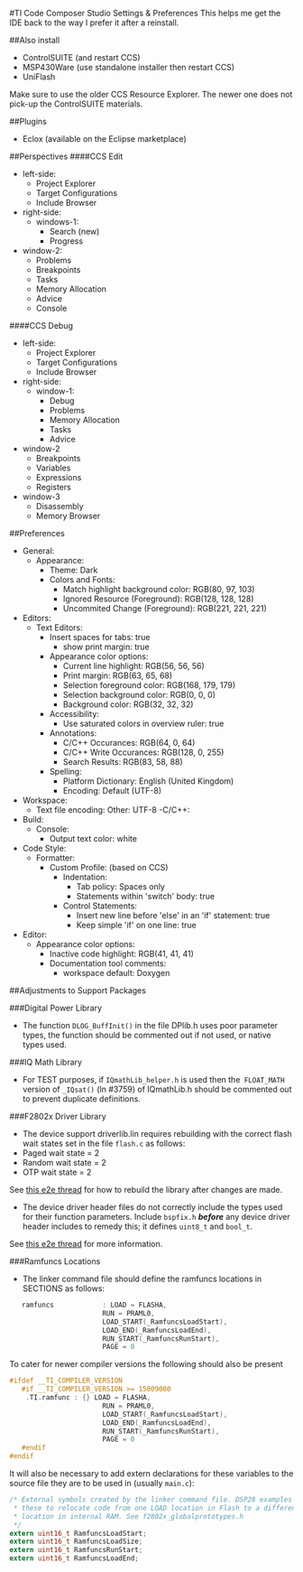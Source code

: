 #TI Code Composer Studio Settings & Preferences
This helps me get the IDE back to the way I prefer it after a reinstall.

##Also install
 - ControlSUITE (and restart CCS)
 - MSP430Ware (use standalone installer then restart CCS)
 - UniFlash
 
Make sure to use the older CCS Resource Explorer. The newer one does not pick-up
the ControlSUITE materials.

##Plugins
 - Eclox (available on the Eclipse marketplace)

##Perspectives
####CCS Edit
 - left-side:
   - Project Explorer
   - Target Configurations
   - Include Browser
 - right-side:
   - windows-1:
     - Search (new)
     - Progress
  - window-2:
    - Problems
    - Breakpoints
    - Tasks
    - Memory Allocation
    - Advice
    - Console
  
####CCS Debug
 - left-side:
   - Project Explorer
   - Target Configurations
   - Include Browser
 - right-side:
   - window-1:
     - Debug
     - Problems
     - Memory Allocation
     - Tasks
     - Advice
  - window-2
    - Breakpoints
    - Variables
    - Expressions
    - Registers
  - window-3
    - Disassembly
    - Memory Browser
    
##Preferences
 - General:
   - Appearance:
     - Theme: Dark
     - Colors and Fonts:
       - Match highlight background color: RGB(80, 97, 103)
       - Ignored Resource (Foreground): RGB(128, 128, 128)
       - Uncommited Change (Foreground): RGB(221, 221, 221)
  - Editors:
    - Text Editors:
      - Insert spaces for tabs: true
        - show print margin: true
      - Appearance color options:
        - Current line highlight: RGB(56, 56, 56)
        - Print margin: RGB(63, 65, 68)
        - Selection foreground color: RGB(168, 179, 179)
        - Selection background color: RGB(0, 0, 0)
        - Background color: RGB(32, 32, 32)
      - Accessibility:
        - Use saturated colors in overview ruler: true
      - Annotations:
        - C/C++ Occurances: RGB(64, 0, 64)
        - C/C++ Write Occurances: RGB(128, 0, 255)
        - Search Results: RGB(83, 58, 88)
      - Spelling:
        - Platform Dictionary: English (United Kingdom)
        - Encoding: Default (UTF-8)
  - Workspace:
    - Text file encoding: Other: UTF-8
 -C/C++:
   - Build:
     - Console:
       - Output text color: white
   - Code Style:
     - Formatter:
       - Custom Profile: (based on CCS)
	       - Indentation:
	         - Tab policy: Spaces only
	         - Statements within 'switch' body: true
	       - Control Statements:
	         - Insert new line before 'else' in an 'if' statement: true
	         - Keep simple 'if' on one line: true
   - Editor:
     - Appearance color options:
       - Inactive code highlight: RGB(41, 41, 41)
       - Documentation tool comments:
         - workspace default: Doxygen

##Adjustments to Support Packages

###Digital Power Library
 - The function `DLOG_BuffInit()` in the file DPlib.h uses poor parameter types,
 the function should be commented out if not used, or native types used.
 
###IQ Math Library
 - For TEST purposes, if `IQmathLib_helper.h` is used then the` FLOAT_MATH` 
 version of `_IQsat()` (ln #3759) of IQmathLib.h should be commented out to prevent duplicate definitions.

###F2802x Driver Library
 - The device support driverlib.lin requires rebuilding with the correct flash
 wait states set in the file `flash.c` as follows:
  - Paged wait state  = 2
  - Random wait state = 2
  - OTP wait state    = 2
  
  See [this e2e thread][1] for how to rebuild the library after changes are made.
  

 - The device driver header files do not correctly include the types used for 
 their function parameters. Include `bspfix.h` **_before_** any device driver 
 header includes to remedy this; it defines `uint8_t` and `bool_t`. 
 
 See [this e2e thread][2] for more information.
 
 
 ###Ramfuncs Locations
  - The linker command file should define the ramfuncs locations in SECTIONS as 
  follows:
  
  ```C
     ramfuncs            : LOAD = FLASHA,
                         RUN = PRAML0,
                         LOAD_START(_RamfuncsLoadStart),
                         LOAD_END(_RamfuncsLoadEnd),
                         RUN_START(_RamfuncsRunStart),
                         PAGE = 0
  ```
  
  To cater for newer compiler versions the following should also be present
  
  ```C
  #ifdef __TI_COMPILER_VERSION
     #if __TI_COMPILER_VERSION >= 15009000
      .TI.ramfunc : {} LOAD = FLASHA,
                         RUN = PRAML0,
                         LOAD_START(_RamfuncsLoadStart),
                         LOAD_END(_RamfuncsLoadEnd),
                         RUN_START(_RamfuncsRunStart),
                         PAGE = 0
     #endif
  #endif                           
  ```
  
  It will also be necessary to add extern declarations for these variables to 
  the source file they are to be used in (usually `main.c`):
  
  ```C
  /* External symbols created by the linker command file. DSP28 examples will use
   * these to relocate code from one LOAD location in Flash to a different RUN
   * location in internal RAM. See f2802x_globalprototypes.h
   */
  extern uint16_t RamfuncsLoadStart;
  extern uint16_t RamfuncsLoadSize;
  extern uint16_t RamfuncsRunStart;
  extern uint16_t RamfuncsLoadEnd;
  ```

[1]: https://e2e.ti.com/support/microcontrollers/c2000/f/171/t/557285 "e2e thread"
[2]: https://e2e.ti.com/support/microcontrollers/c2000/f/171/t/557285 "e2e thread"
